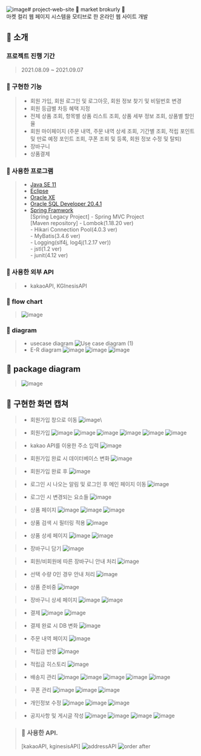 ![image](https://github.com/yerimmseo/project-web-site/assets/80576569/1fb7bf05-ace5-43c3-9a45-7f98459ba284)# project-web-site
🥦 market brokurly 🥦<br>
마켓 컬리 웹 페이지 시스템을 모티브로 한 온라인 웹 사이트 개발

## 🥦 소개
### 프로젝트 진행 기간
> 2021.08.09 ~ 2021.09.07

### 🥦 구현한 기능
> * 회원 가입, 회원 로그인 및 로그아웃, 회원 정보 찾기 및 비밀번호 변경
> * 회원 등급별 차등 혜택 지정
> * 전체 상품 조회, 항목별 상품 리스트 조회, 상품 세부 정보 조회, 상품별 할인율
> * 회원 마이페이지 (주문 내역, 주문 내역 상세 조회, 기간별 조회, 적립 포인트 및 만료 예정 포인트 조회, 쿠폰 조회 및 등록, 회원 정보 수정 및 탈퇴)
> * 장바구니
> * 상품결제

### 🥦 사용한 프로그램
> * [Java SE 11](https://www.oracle.com/kr/java/technologies/javase-downloads.html "java SE 11 link")
> * [Eclipse](https://www.eclipse.org/downloads/ "eclipse IDE link")
> * [Oracle XE](https://www.oracle.com/kr/database/technologies/xe-downloads.html "oracle XE link")
> * [Oracle SQL Developer 20.4.1](https://www.oracle.com/tools/downloads/sqldev-downloads.html "oracle sql developer link")
> * [Spring Framwork](https://spring.io/projects/spring-framework "spring framwork") <br>
>   [Spring Legacy Project] - Spring MVC Project <br>
>   [Maven repository] - Lombok(1.18.20 ver) <br>
>                      - Hikari Connection Pool(4.0.3 ver) <br>
>                      - MyBatis(3.4.6 ver) <br>
>                      - Logging(slf4j, log4j(1.2.17 ver)) <br>
>                      - jstl(1.2 ver) <br>
>                      - junit(4.12 ver) <br>

### 🥦 사용한 외부 API
> * kakaoAPI, KGInesisAPI

### 🥦 flow chart
> ![image](https://github.com/yerimmseo/project-web-site/assets/80576569/46eef179-106a-4a04-b81f-9cd913affe3b)

### 🥦 diagram
> * usecase diagram
> ![Use case diagram (1)](https://user-images.githubusercontent.com/80576569/129040363-6b5c8bec-a791-4598-b85b-9e5223446256.png)
> * E-R diagram
> ![image](https://github.com/yerimmseo/project-web-site/assets/80576569/a9cdd297-7750-4d31-98db-6e9936904806)
> ![image](https://github.com/yerimmseo/project-web-site/assets/80576569/44f2fdf8-4b93-4d47-9a1e-5b8c90aafec3)
> ![image](https://github.com/yerimmseo/project-web-site/assets/80576569/8984693c-82d4-4f58-a4f5-18678c7dfca1)

## 🥦 package diagram
> ![image](https://github.com/yerimmseo/project-web-site/assets/80576569/f268f550-60a5-4669-8f23-a8b7deeee4d8)


## 🥦 구현한 화면 캡쳐
> * 회원가입 창으로 이동
> ![image](https://github.com/yerimmseo/project-web-site/assets/80576569/3bcff3ff-34d8-46f7-bda6-e4347087cbd7)\

> * 회원가입 
> ![image](https://github.com/yerimmseo/project-web-site/assets/80576569/a9da4345-c777-4e95-9d62-4fa4b3fa60b8)
> ![image](https://github.com/yerimmseo/project-web-site/assets/80576569/21726dda-a2f5-4420-af2d-5cc0377029d6)
> ![image](https://github.com/yerimmseo/project-web-site/assets/80576569/9a86a619-ffeb-4c74-941c-59f4f766cead)
> ![image](https://github.com/yerimmseo/project-web-site/assets/80576569/fca9ff93-30a7-453a-9a94-44a3583d676e)
> ![image](https://github.com/yerimmseo/project-web-site/assets/80576569/c00f5b25-7156-4105-8222-88f9948beeda)
> ![image](https://github.com/yerimmseo/project-web-site/assets/80576569/0a59c1a1-441d-44bc-9903-da76852e3d1d)

> * kakao API를 이용한 주소 입력
> ![image](https://github.com/yerimmseo/project-web-site/assets/80576569/26b2cdf5-9226-4105-91b2-181d33394626)

> * 회원가입 완료 시 데이터베이스 변화
> ![image](https://github.com/yerimmseo/project-web-site/assets/80576569/d0e9baa6-d1be-4d05-b623-9e74be6ce97d)

> * 회원가입 완료 후
> ![image](https://github.com/yerimmseo/project-web-site/assets/80576569/977c83ed-ad99-43fa-b0c6-f9b90b130532)

> * 로그인 시 나오는 알림 및 로그인 후 메인 페이지 이동
> ![image](https://github.com/yerimmseo/project-web-site/assets/80576569/43083390-b1f9-47fe-a3c2-8e403655c203)

> * 로그인 시 변경되는 요소들
> ![image](https://github.com/yerimmseo/project-web-site/assets/80576569/22ebcff9-6722-4246-a8a4-c1d731e1af31)

> * 상품 페이지
> ![image](https://github.com/yerimmseo/project-web-site/assets/80576569/cc2ca7c8-58f3-4530-be2e-b91e027d9dd8)
> ![image](https://github.com/yerimmseo/project-web-site/assets/80576569/55c3f36a-4cce-4df0-892d-6e9c6e042971)
> ![image](https://github.com/yerimmseo/project-web-site/assets/80576569/aa440530-f435-49b6-9447-ee8728d07e07)

> * 상품 검색 시 필터링 적용
> ![image](https://github.com/yerimmseo/project-web-site/assets/80576569/bd8581d7-1779-495c-8b74-eac556fd2e9e)

> * 상품 상세 페이지
> ![image](https://github.com/yerimmseo/project-web-site/assets/80576569/8452bb6e-fde7-49f6-b10f-c9e7cd723eb5)
> ![image](https://github.com/yerimmseo/project-web-site/assets/80576569/31356723-d020-4700-b190-c6a96e89f51c)

> * 장바구니 담기
> ![image](https://github.com/yerimmseo/project-web-site/assets/80576569/b7726cfa-bf18-4ca7-87bb-4a22ae4f6934)

> * 회원/비회원에 따른 장바구니 안내 처리
> ![image](https://github.com/yerimmseo/project-web-site/assets/80576569/026a6af1-ff57-4c9f-b3c1-1b13713279e0)

> * 선택 수량 0인 경우 안내 처리
> ![image](https://github.com/yerimmseo/project-web-site/assets/80576569/041e0744-a11d-496d-970c-c9271bc5d9f6)

> * 상품 준비중
> ![image](https://github.com/yerimmseo/project-web-site/assets/80576569/b2626aea-d243-401e-8419-eccdbcaa71a1)

> * 장바구니 상세 페이지
> ![image](https://github.com/yerimmseo/project-web-site/assets/80576569/1a4906fe-e8ef-44c0-a208-a10a272546c2)
> ![image](https://github.com/yerimmseo/project-web-site/assets/80576569/b209ccee-592a-4312-8000-640ddd96cc84)

> * 결제
> ![image](https://github.com/yerimmseo/project-web-site/assets/80576569/c3878f5a-3f5d-4c9f-8595-dccb2e1cfb0e)
> ![image](https://github.com/yerimmseo/project-web-site/assets/80576569/2af87f46-6c2a-4226-9445-30b85a4a36fb)

> * 결제 완료 시 DB 변화
> ![image](https://github.com/yerimmseo/project-web-site/assets/80576569/e4cf444b-99af-429d-842d-8c7b4612fa8e)

> * 주문 내역 페이지
> ![image](https://github.com/yerimmseo/project-web-site/assets/80576569/0c7860f7-3f7b-4596-b8e2-89ae88ed1e4b)

> * 적립금 반영
> ![image](https://github.com/yerimmseo/project-web-site/assets/80576569/19d9f97a-120a-4020-834e-27a87bfe3f06)

> * 적립금 히스토리
> ![image](https://github.com/yerimmseo/project-web-site/assets/80576569/a19ef6f1-526d-4f4d-a8ee-5641e95025bb)

> * 배송지 관리
> ![image](https://github.com/yerimmseo/project-web-site/assets/80576569/ed6f1dc3-dd3e-43ae-95ad-ed23a4297436)
> ![image](https://github.com/yerimmseo/project-web-site/assets/80576569/28ff519d-ef7c-4d74-a022-bc115f0315fa)
> ![image](https://github.com/yerimmseo/project-web-site/assets/80576569/0b943565-579a-4691-b9d5-502804a31592)
> ![image](https://github.com/yerimmseo/project-web-site/assets/80576569/29478637-25e1-4678-8f9b-7207d3e363b2)
> ![image](https://github.com/yerimmseo/project-web-site/assets/80576569/b2b29fb1-ee8d-4c26-bc23-10d5ebbeb246)

> * 쿠폰 관리
> ![image](https://github.com/yerimmseo/project-web-site/assets/80576569/4ab03ce0-d6ee-49d5-ad05-8907616f1c13)
> ![image](https://github.com/yerimmseo/project-web-site/assets/80576569/ba198cc8-d9fd-40ff-9c42-6215adddb612)
> ![image](https://github.com/yerimmseo/project-web-site/assets/80576569/e699cd9a-9cea-4a6e-b749-0c009f5d7465)

> * 개인정보 수정
> ![image](https://github.com/yerimmseo/project-web-site/assets/80576569/e1c0af00-caba-4c76-b3b2-93c806fc4334)
> ![image](https://github.com/yerimmseo/project-web-site/assets/80576569/4cba1b69-70b4-4b14-94bd-bf26dab838a5)
> ![image](https://github.com/yerimmseo/project-web-site/assets/80576569/68e7cbe8-a90a-454b-b265-67e351ae11f2)

> * 공지사항 및 게시글 작성
> ![image](https://github.com/yerimmseo/project-web-site/assets/80576569/64a5956a-ea43-4ec1-bb3b-63f394efc600)
> ![image](https://github.com/yerimmseo/project-web-site/assets/80576569/95633cd4-9123-41b1-a825-88f6c1fcdbf1)
> ![image](https://github.com/yerimmseo/project-web-site/assets/80576569/c79edda1-d74c-4934-a596-65441160f8a0)
> ![image](https://github.com/yerimmseo/project-web-site/assets/80576569/adf57c06-200b-4c50-bb7e-15b2b42cc797)

>### 🥦 사용한 API.
> [kakaoAPI, kginesisAPI]
> ![addressAPI](https://user-images.githubusercontent.com/82787224/133022068-99298f6b-a994-443d-893d-daafe4a0dda2.png)
> ![order after](https://user-images.githubusercontent.com/82787224/133029696-e2f0dd04-9c74-4878-8125-f85ec0886f55.png)
>
